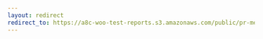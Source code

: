 ```yaml
---
layout: redirect
redirect_to: https://a8c-woo-test-reports.s3.amazonaws.com/public/pr-merge/41262/e2e/index.html
---
```

